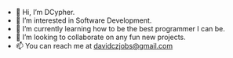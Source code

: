 - 👋 Hi, I’m DCypher.
- 👀 I’m interested in Software Development.
- 🌱 I’m currently learning how to be the best programmer I can be.
- 💞️ I’m looking to collaborate on any fun new projects. 
- 📫 You can reach me at davidczjobs@gmail.com

<!---
DCy4/DCy4 is a ✨ special ✨ repository because its `README.md` (this file) appears on your GitHub profile.
You can click the Preview link to take a look at your changes.
--->
